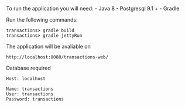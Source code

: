 To run the application you will need:
	- Java 8
	- Postgresql 9.1 +
	- Gradle


Run the following commands:

	transactions> gradle build
	transactions> gradle jettyRun


The application will be avaliable on

	http://localhost:8080/transactions-web/


Database required

	Host: localhost

	Name: transactions
	User: transactions
	Password: transactions